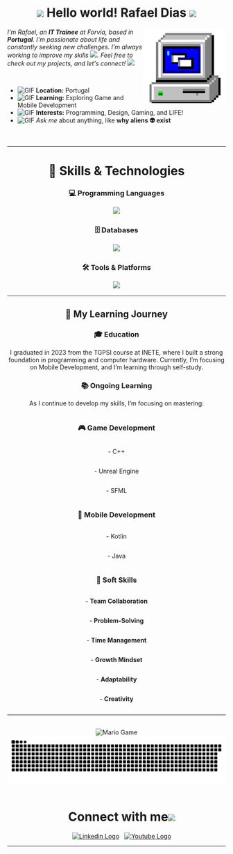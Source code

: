 <div id="toc" style="text-align: center;">
  <ul align="center" style="list-style: none; padding: 0;">
    <summary>
      <h1><img src="https://github.com/TheDudeThatCode/TheDudeThatCode/blob/master/Assets/Earth.gif" width="24px"> Hello world! Rafael Dias&nbsp;<img src="https://github.com/TheDudeThatCode/TheDudeThatCode/blob/master/Assets/Mario_Hello_Big.gif" width="30px"></h1>
    </summary>
      </ul>
</div>

<img align="right" alt="PC GIF" src="https://github.com/TheDudeThatCode/TheDudeThatCode/blob/master/Assets/PC.gif" width="190" />

<p>
  <em>
    I'm Rafael, an <b>IT Trainee</b> at Forvia, based in <b>Portugal</b>. I'm passionate about life and constantly seeking new challenges. I’m always working to improve my skills <img src="https://github.com/TheDudeThatCode/TheDudeThatCode/blob/master/Assets/Developer.gif" width="30px">. Feel free to check out my projects, and let's connect! <img src="https://github.com/TheDudeThatCode/TheDudeThatCode/blob/master/Assets/Rocket.gif" width="18px">
  </em>
</p>


<br>

- <img alt="GIF" src="https://github.com/TheDudeThatCode/TheDudeThatCode/blob/master/Assets/powerup.gif" width="20px" /> **Location:** Portugal
- <img alt="GIF" src="https://github.com/TheDudeThatCode/TheDudeThatCode/blob/master/Assets/gandalf_parrot.gif" width="20px" /> **Learning:** Exploring Game and Mobile Development
- <img alt="GIF" src="https://github.com/TheDudeThatCode/TheDudeThatCode/blob/master/Assets/coin.gif" width="20px" /> **Interests:** Programming, Design, Gaming, and LIFE!
- <img alt="GIF" src="https://github.com/TheDudeThatCode/TheDudeThatCode/blob/master/Assets/hmm.gif" width="20px" /> *Ask me* about anything, like **why aliens 👽 exist**

<br>


---

<div id="toc" style="text-align: center;">
  <ul align="center" style="list-style: none; padding: 0;">
    <summary>
      <h1>🚀 Skills & Technologies</h1>
    </summary>
    <li>
      <h3>💻 Programming Languages</h3>
      <p>
          <img src="https://skillicons.dev/icons?i=c,cpp,cs,java,kotlin,html,css"/>
      </p>
    </li>
    <li>
      <h3>🗄️ Databases</h3>
      <p>
          <img src="https://skillicons.dev/icons?i=mysql,firebase"/>
      </p>
    </li>
    <li>
      <h3>🛠️ Tools & Platforms</h3>
      <p>
          <img src="https://skillicons.dev/icons?i=git,github,androidstudio,unrealengine,unity"/>
      </p>
    </li>
  </ul>
</div>

---

<div id="toc" style="text-align: center;">
  <ul align="center" style="list-style: none; padding: 0;">
    <summary>
      <h2>🌱 My Learning Journey</h2>
    </summary>
      </ul>
</div>

<div align="center">

<div id="toc" style="text-align: center;">
  <ul align="center" style="list-style: none; padding: 0;">
    <summary>
      <h3>🎓 Education</h3>
      <p>I graduated in 2023 from the TGPSI course at INETE, where I built a strong foundation in programming and computer hardware.  
Currently, I’m focusing on Mobile Development, and I’m learning through self-study.</p>
    </summary>
      </ul>
</div>
<div id="toc" style="text-align: center;">
  <ul align="center" style="list-style: none; padding: 0;">
    <summary>
      <h3>📚 Ongoing Learning</h3>
      <p>As I continue to develop my skills, I’m focusing on mastering:</p>
    </summary>
      </ul>
</div>
<div style="display: flex; flex-direction: column; align-items: center; text-align: left; width: 100%;">

  <h3>🎮 Game Development</h3>
  <p>- C++</p>
  <p>- Unreal Engine</p>
  <p>- SFML</p>

  <h3>📱 Mobile Development</h3>
  <p>- Kotlin</p>
  <p>- Java</p>

  <h3>💼 Soft Skills</h3>
  <p>- <strong>Team Collaboration</strong></p>
  <p>- <strong>Problem-Solving</strong></p>
  <p>- <strong>Time Management</strong></p>
  <p>- <strong>Growth Mindset</strong></p>
  <p>- <strong>Adaptability</strong></p>
  <p>- <strong>Creativity</strong></p>

</div>


</div>

---
<br>

<div align="center">
  <img src="https://github.com/TheDudeThatCode/TheDudeThatCode/blob/master/Assets/Mario_Gameplay.gif" alt="Mario Game" width="980">
  <img alt="contributions snake" src="https://raw.githubusercontent.com/RPD09/RPD09/output/github-contribution-grid-snake-dark.svg?palette=github-dark" />
</div>
<br>

<div id="toc" style="text-align: center;">
  <ul align="center" style="list-style: none;">
    <summary>
      <h1>Connect with me<img src="https://github.com/TheDudeThatCode/TheDudeThatCode/blob/master/Assets/Handshake.gif" height="32px"></h1>
    </summary>
    <li>
      <div>
        <a href="https://www.linkedin.com/in/rafael-pdias/" target="_blank">
          <img src="https://github.com/TheDudeThatCode/TheDudeThatCode/blob/master/Assets/Linkedin.svg" alt="Linkedin Logo" width="32"></a>&nbsp;&nbsp;
        <a href="#" target="_blank">
          <img src="https://github.com/user-attachments/assets/59314b80-9f73-443f-b550-ee74b5f3a987" alt="Youtube Logo" width="32"></a>
      </div>
    </li>
  </ul>
</div>

---

